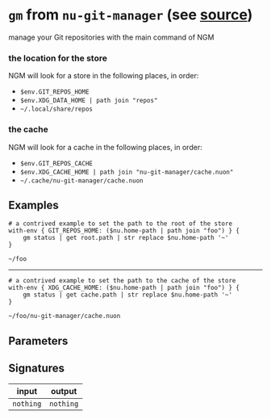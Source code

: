 # `gm` from `nu-git-manager` (see [source](https://github.com/amtoine/nu-git-manager/blob/main/pkgs/nu-git-manager/nu-git-manager/mod.nu#L55))
manage your Git repositories with the main command of NGM

### the location for the store
NGM will look for a store in the following places, in order:
- `$env.GIT_REPOS_HOME`
- `$env.XDG_DATA_HOME | path join "repos"`
- `~/.local/share/repos`

### the cache
NGM will look for a cache in the following places, in order:
- `$env.GIT_REPOS_CACHE`
- `$env.XDG_CACHE_HOME | path join "nu-git-manager/cache.nuon"`
- `~/.cache/nu-git-manager/cache.nuon`

## Examples
```nushell
# a contrived example to set the path to the root of the store
with-env { GIT_REPOS_HOME: ($nu.home-path | path join "foo") } {
    gm status | get root.path | str replace $nu.home-path '~'
}
```
```
~/foo
```
---
```nushell
# a contrived example to set the path to the cache of the store
with-env { XDG_CACHE_HOME: ($nu.home-path | path join "foo") } {
    gm status | get cache.path | str replace $nu.home-path '~'
}
```
```
~/foo/nu-git-manager/cache.nuon
```

## Parameters


## Signatures
| input     | output    |
| --------- | --------- |
| `nothing` | `nothing` |
